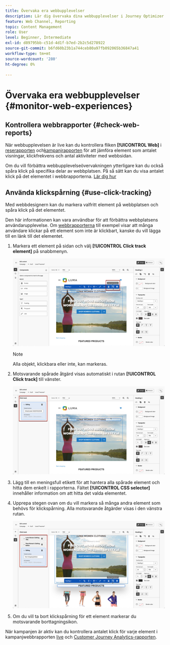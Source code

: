 ```yaml
---
title: Övervaka era webbupplevelser
description: Lär dig övervaka dina webbupplevelser i Journey Optimizer
feature: Web Channel, Reporting
topic: Content Management
role: User
level: Beginner, Intermediate
exl-id: d89795bb-c51d-4d1f-b7ed-2b2c5d278922
source-git-commit: b6fd60b23b1a744ceb80a97fb092065b36847a41
workflow-type: tm+mt
source-wordcount: '280'
ht-degree: 0%

---
```


# Övervaka era webbupplevelser {#monitor-web-experiences}

## Kontrollera webbrapporter {#check-web-reports}

När webbupplevelsen är live kan du kontrollera fliken **[!UICONTROL Web]** i [reserapporten](../reports/journey-global-report-cja-web.md) och [&#x200B; kampanjrapporten](../reports/campaign-global-report-cja-web.md) för att jämföra element som antalet visningar, klickfrekvens och antal aktiviteter med webbsidan.

<!--You can check the **[!UICONTROL Web]** tab of the campaign reports. Learn more about the campaign web [live report](../reports/campaign-live-report.md#web-tab) and [global report](../reports/campaign-global-report-cja.md#web).-->

Om du vill förbättra webbupplevelseövervakningen ytterligare kan du också spåra klick på specifika delar av webbplatsen. På så sätt kan du visa antalet klick på det elementet i webbrapporterna. [Lär dig hur](#use-click-tracing)

## Använda klickspårning {#use-click-tracking}

Med webbdesignern kan du markera valfritt element på webbplatsen och spåra klick på det elementet.

Den här informationen kan vara användbar för att förbättra webbplatsens användarupplevelse. Om [webbrapporterna](../reports/campaign-global-report-cja-web.md) till exempel visar att många användare klickar på ett element som inte är klickbart, kanske du vill lägga till en länk till det elementet.

1. Markera ett element på sidan och välj **[!UICONTROL Click track element]** på snabbmenyn.

   ![](assets/web-designer-click-track.png)

   >[!NOTE]
   >
   >Alla objekt, klickbara eller inte, kan markeras.

1. Motsvarande spårade åtgärd visas automatiskt i rutan **[!UICONTROL Click track]** till vänster.

   ![](assets/web-designer-click-track-pane.png)

1. Lägg till en meningsfull etikett för att hantera alla spårade element och hitta dem enkelt i rapporterna. Fältet **[!UICONTROL CSS selector]** innehåller information om att hitta det valda elementet.

1. Upprepa stegen ovan om du vill markera så många andra element som behövs för klickspårning. Alla motsvarande åtgärder visas i den vänstra rutan.

   ![](assets/web-designer-click-tracking-actions.png)

1. Om du vill ta bort klickspårning för ett element markerar du motsvarande borttagningsikon.

När kampanjen är aktiv kan du kontrollera antalet klick för varje element i kampanjwebbrapporten [live](../reports/campaign-live-report.md#web-tab) och [Customer Journey Analytics-rapporten](../reports/campaign-global-report-cja-web.md).
